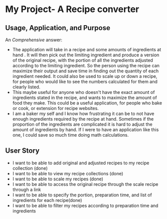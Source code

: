 # My Project- A Recipe converter

## Usage, Application, and Purpose

An *Comprehensive* answer:
- The application will take in a recipe and some amounts of ingredients at hand
. It will then pick out the limiting ingredient and produce a version of the 
original recipe, with the portion of all the ingredients adjusted according
to the limiting ingredient. So the person using the recipe can maximize their output
and save time in finding out the quantity of each ingredient needed. It could also
be used to scale up or down a recipe, for people who would like to see the numbers 
calculated for them and clearly listed.
- This maybe useful for anyone who doesn't have the exact amount of ingredients 
stated in the recipe, and wants to maximize the amount of food they make.
This could be a useful application, for people who bake or cook, or extension 
for recipe websites.
- I am a baker my self and I know how frustrating it can be to not have enough ingredients 
required by the recipe at hand. Sometimes if the proportion of the ingredients are complicated
it is hard to adjust the amount of ingredients by hand. If I were to have an application 
like this one, I could save so much time doing math calculations.

## User Story
- I want to be able to add original and adjusted recipes to my recipe collection (done)
- I want to be able to view my recipe collections (done)
- I want to be able to scale my recipes (done)
- I want to be able to access the original recipe through the scale recipe through a link
- I want to be able to specify the portion, preparation time, and list of ingredients for each recipe(done)
- I want to be able to filter my recipes according to preparation time and ingredients

 